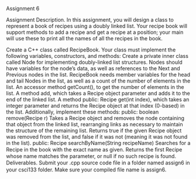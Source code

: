 Assignment 6

Assignment Description. In this assignment, you will design a class to represent a book of recipes using a doubly linked list. Your recipe book will support methods to add a recipe and get a recipe at a position; your main will use these to print all the names of all the recipes in the book.

Create a C++ class called RecipeBook. Your class must implement the following variables, constructors, and methods:
Create a private inner class called Node for implementing doubly-linked list structures. Nodes should have variables for the node’s data, as well as references to the Next and Previous nodes in the list.
RecipeBook needs member variables for the head and tail Nodes in the list, as well as a count of the number of elements in the list.
An accessor method getCount(), to get the number of elements in the list.
A method add, which takes a Recipe object parameter and adds it to the end of the linked list.
A method public: Recipe get(int index), which takes an integer parameter and returns the Recipe object at that index (0-based) in the list.
Additionally, implement these methods:
public: boolean remove(Recipe r)
Takes a Recipe object and removes the node containing that object from the linked list, rearranging links as necessary to maintain the structure of the remaining list. Returns true if the given Recipe object was removed from the list, and false if it was not (meaning it was not found in the list).
public: Recipe searchByName(String recipeName)
Searches for a Recipe in the book with the exact name as given. Returns the ﬁrst Recipe whose name matches the parameter, or null if no such recipe is found.
Deliverables. Submit your .cpp source code ﬁle in a folder named assign6 in your csci133 folder. Make sure your compiled ﬁle name is assign6.
